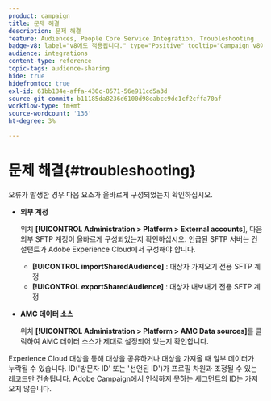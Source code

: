 ```yaml
---
product: campaign
title: 문제 해결
description: 문제 해결
feature: Audiences, People Core Service Integration, Troubleshooting
badge-v8: label="v8에도 적용됩니다." type="Positive" tooltip="Campaign v8에도 적용됩니다."
audience: integrations
content-type: reference
topic-tags: audience-sharing
hide: true
hidefromtoc: true
exl-id: 61bb184e-affa-430c-8571-56e911cd5a3d
source-git-commit: b11185da8236d6100d98eabcc9dc1cf2cffa70af
workflow-type: tm+mt
source-wordcount: '136'
ht-degree: 3%

---
```


# 문제 해결{#troubleshooting}



오류가 발생한 경우 다음 요소가 올바르게 구성되었는지 확인하십시오.

* **외부 계정**

  위치 **[!UICONTROL Administration > Platform > External accounts]**, 다음 외부 SFTP 계정이 올바르게 구성되었는지 확인하십시오. 언급된 SFTP 서버는 컨설턴트가 Adobe Experience Cloud에서 구성해야 합니다.

   * **[!UICONTROL importSharedAudience]** : 대상자 가져오기 전용 SFTP 계정
   * **[!UICONTROL exportSharedAudience]** : 대상자 내보내기 전용 SFTP 계정

* **AMC 데이터 소스**

  위치 **[!UICONTROL Administration > Platform > AMC Data sources]**&#x200B;를 클릭하여 AMC 데이터 소스가 제대로 설정되어 있는지 확인합니다.

Experience Cloud 대상을 통해 대상을 공유하거나 대상을 가져올 때 일부 데이터가 누락될 수 있습니다. ID(&#39;방문자 ID&#39; 또는 &#39;선언된 ID&#39;)가 프로필 차원과 조정될 수 있는 레코드만 전송됩니다. Adobe Campaign에서 인식하지 못하는 세그먼트의 ID는 가져오지 않습니다.
